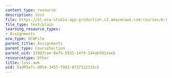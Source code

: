 ```yaml
---
content_type: resource
description: loss
file: https://ol-ocw-studio-app-production.s3.amazonaws.com/courses/6-829-computer-networks-fall-2002/5ad95a7cd0543455f0838737522315c5_loss.awk
file_type: text/plain
learning_resource_types:
- Assignments
ocw_type: OCWFile
parent_title: Assignments
parent_type: CourseSection
parent_uid: 33907cee-8e7a-5925-14f9-144ab9914aeb
resourcetype: Other
title: loss.awk
uid: 5ad95a7c-d054-3455-f083-8737522315c5
---
```

